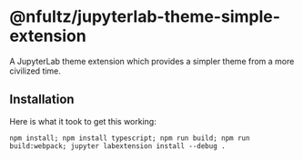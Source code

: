 # @nfultz/jupyterlab-theme-simple-extension

A JupyterLab theme extension which provides a simpler theme from a more civilized time.

## Installation

Here is what it took to get this working:

    npm install; npm install typescript; npm run build; npm run build:webpack; jupyter labextension install --debug .
